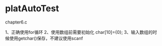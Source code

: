 # platAutoTest
chapter6.c

1、正确使用for循环
2、使用数组前需要初始化 char[10]={0};
3、输入数组的时候使用getchar()保存，不建议使用scanf

